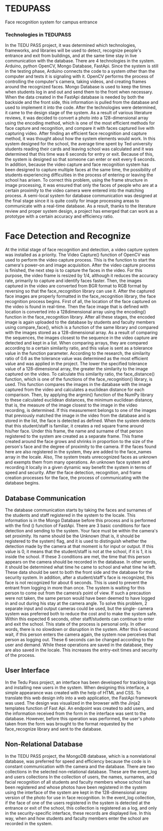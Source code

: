 # TEDUPASS
Face recognition system for campus entrance







### Technologies in TEDUPASS

In the TEDU PASS project, it was determined which technologies, frameworks, and libraries will be used to detect, recognize people's entrance and exit from buildings, and at the same time stay in live communication with the database. There are 4 technologies in the system. Arduino, python OpenCV, Mongo Database, FastApi. Since the system is still in the testing phase, Arduino connects the code to a system other than the computer and tests it is signaling with it. OpenCV performs the process of controlling the computer's camera, taking videos, and creating frames around the recognized faces. Mongo Database is used to keep the times when students log in and out and send them to the front when necessary. When the data created in the FastApi database is needed by both the backside and the front side, this information is pulled from the database and used to implement it into the code. After the technologies were determined, it came to the design stage of the system. As a result of various literature reviews, it was decided to convert a photo into a 128-dimensional array using the encoding method, which is one of the most efficient methods for face capture and recognition, and compare it with faces captured live with capturing video. After finding an efficient face recognition and capture method, it was thought about how the system elements would work. In this system designed for the school, the average time spent by Ted university students reading their cards and leaving school was calculated and it was determined that this time was 6 seconds for entry or exit. Because of this, the system is designed so that someone can enter or exit every 6 seconds. In addition, because the video capture and face recognition system has been designed to capture multiple faces at the same time, the possibility of students experiencing difficulties in the process of entering or leaving the school has arisen. To correct this problem, using the frame structure in image processing, it was ensured that only the faces of people who are at a certain proximity to the video camera were entered into the matching process. A semi-local system for database communication was designed at the final stage since it is quite costly for image processing areas to communicate with a real-time database. As a result, thanks to the literature review and proper system design, a project has emerged that can work as a prototype with a certain accuracy and efficiency ratio.


# Face Detection and Recognize 

At the initial stage of face recognition and detection, a video capture system was installed as a priority. The Video Capture() function of OpenCV was used to perform the video capture process. This is the function to start the camera's power-on and image acquisition. After the video capture process is finished, the next step is to capture the faces in the video. For this purpose, the video frame is resized by 1/4, although it reduces the accuracy rate, primarily to capture and identify faces faster. Then, the images captured in the video are converted from BGR format to RGB format by reversing so that the face_recognition library can use it.
After the captured face images are properly formatted in the face_recognition library, the face recognition process begins. First of all, the location of the face captured on the video is found in real-time. Then the face image that is defined with location is converted into a 128dimensional array using the encoding() function in the face_recognition library. After all these stages, the encoded image is again uploaded to the database by students and faculty members using compare_face(), which is a function of the same library and compared with the images stored as a 128-dimensional array. As a result of comparing the sequences, the images closest to the sequence in the video capture are detected and kept in a list. When comparing arrays, they are compared according to a certain similarity ratio,  and this value is sent as
a tolerance value in the function parameter. According to the research, the similarity ratio of 0.6 as the tolerance value was determined as the most efficient value and was applied in the project.
The lower the specified tolerance value of a 128-dimensional array, the greater the similarity to the image captured on the video. To calculate this similarity ratio, the face_distance() function, which is one of the functions of the face_recognition() library, is used. This function compares the images in the database with the image captured from the video and calculates a euclidean distance for each comparison. Then, by applying the argmin() function of the NumPy library to these calculated euclidean distances, the minimum euclidean distance, that is, the measure of the image closest to the image in the video recording, is determined. If this measurement belongs to one of the images that previously matched the image in the video from the database and is stored in the list, the face is detected as defined. When the system detects that this student/staff is familiar, it creates a red square frame around his/her face. Under this frame, the name and surname of that person registered to the system are created as a separate frame. This frame created around the face grows and shrinks in proportion to the size of the person's face and the degree of proximity to the camera. If the faces found here are also registered in the system, they are added to the face_names array in the locale. Also, The system treats unrecognized faces as unknown and exempts them from many operations. An unknown face system and recording it locally in a given dynamic way benefit the system in terms of speed and security. After the face detection, recognition, and frame creation processes for the face, the process of communicating with the database begins.


## Database Communication
The database communication starts by taking the faces and surnames of the students and staff registered in the system to the locale. This information is in the Mongo Database before this process and is performed with the find () function of FastApi.
There are 3 basic conditions for face detection and sending to the system. Your face must be within the camera's set proximity. Its name should be the Unknown (that is, it should be registered to the system) flag, and it is used to distinguish whether the detection made by the camera at that moment is for input or output. If this value is 0, it means that the student/staff is not at the school, if it is 1, it is inside the school. If these 3 conditions are met, the time that this person appears on the camera should be recorded in the database. In other words, it should be determined what time he came to school and what time he left. These data should be sent to both the front side and the database for the security system. In addition, after a student/staff's face is recognized, this face is not recognized for about 6 seconds. This is used to prevent the entrant from logging in more than once. The system is waiting for this person to come out from the camera’s point of view. If such a precaution were not taken, the same person would have been deemed to have logged in and out during his stay at the camera angle. To solve this problem, 2 separate input and output cameras could be used, but the single- camera system was preferred both to reduce the cost and to make the system safe. Within this expected 6 seconds, other staff/students can continue to enter and exit the school. This state of the process is personal only. In other words, there is no slowdown or disruption in the system. After this 6-second wait, if this person enters the camera again, the system now perceives that person as logging out. These 6 seconds can be changed according to the user and demand. While these operations are saved in the database, they are also saved in the locale. This increases the entry-exit times and security of the process.

## User Interface

In the Tedu Pass project, an interface has been developed for tracking logs and installing new users in the system. When designing this interface, a simple appearance was created with the help of HTML and CSS. To translate this web design info into a web application, the FastApi framework was used. The design was visualized in the browser with the Jinja2 templates function of Fast Api. An endpoint was created to add users, and the information received from the form in the interface was sent to the database. However, before this operation was performed, the user's photo taken from the form was brought to the format requested by the face_recognize library and sent to the database.


##  Non-Relational Database
In the TEDU PASS project, the MongoDB database, which is a
nonrelational database, was preferred for speed and efficiency because the code is in constant communication with the camera and the database. There are two collections in the selected non-relational database. These are the event_log and users collections In the collection of users, the names, surnames, and facial recognition of all students and faculty members whose school has been registered and whose photos have been registered in the system using the interface of the system are kept in the 128-dimensional array version of the photo for use in face recognition. In the event_log collection, if the face of one of the users registered in the system is detected at the entrance or exit of the school, this collection is registered as a log, and only in the security-specific interface, these records are displayed live. In this way, when and how students and faculty members enter the school are recorded in the system.
